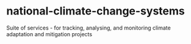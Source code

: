 # national-climate-change-systems
Suite of services - for tracking, analysing, and monitoring climate adaptation and mitigation projects
